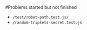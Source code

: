 #Problems started but not finished
- `/test/robot-path.test.js/`
- `/random-triplets-secret.test.js`
